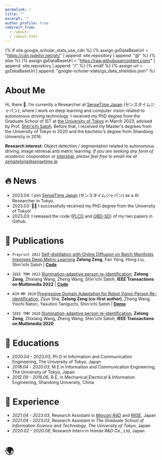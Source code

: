 ```yaml
---
permalink: /
title: ""
excerpt: ""
author_profile: true
redirect_from: 
  - /about/
  - /about.html
---
```


{% if site.google_scholar_stats_use_cdn %}
{% assign gsDataBaseUrl = "https://cdn.jsdelivr.net/gh/" | append: site.repository | append: "@" %}
{% else %}
{% assign gsDataBaseUrl = "https://raw.githubusercontent.com/" | append: site.repository | append: "/" %}
{% endif %}
{% assign url = gsDataBaseUrl | append: "google-scholar-stats/gs_data_shieldsio.json" %}

<span class='anchor' id='about-me'></span>

# About Me
Hi, there 👋.
I’m currently a Researcher at [SenseTime Japan](https://www.sensetime.jp/) (センスタイムジャパン), where I work on deep learning and computer vision related to autonomous driving technology. I received my PhD degree from the Graduate School of IST at [the University of Tokyo](https://www.i.u-tokyo.ac.jp/index.shtml) in March 2023, advised by Prof. [Shin'ichi Satoh](https://scholar.google.com/citations?hl=en&user=7aEF5cQAAAAJ&view_op=list_works&sortby=pubdate). Before that, I received my Master's degrees from the University of Tokyo in 2020 and the bachelor’s degree from Shandong University in 2016. 

**Research interest:** Object detection / segmentation related to autonomous driving, image retrieval and metric learning. *If you are seeking any form of academic cooperation or [intership](https://www.sensetime.jp/joinus/internship), please feel free to email me at [zengzelong@sensetime.jp](zengzelong@sensetime.jp)* 


# 🔥 News
- 2023.04: I join [SenseTime Japan](https://www.sensetime.jp/) (センスタイムジャパン) as a AI Researcher in Tokyo. 
- 2023.03: 🎉🎉 I successfully received my PhD degree from the University of Tokyo! 
- 2023.03: I released the code ([PLCD](https://github.com/ZelongZeng/PLCD) and [OBD-SD](https://github.com/ZelongZeng/OBD-SD_Pytorch)) of my two papers in Github. 

# 📝 Publications 
- ``Preprint 2022`` [Self-distillation with Online Diffusion on Batch Manifolds Improves Deep Metric Learning](https://arxiv.org/abs/2211.07566) **Zelong Zeng**, Fan Yang, Hong Liu, Shin'ichi Satoh \| [**Code**](https://github.com/ZelongZeng/PLCD) 
- ``IEEE TMM 2022`` [Illumination-adaptive person re-identification](https://ieeexplore.ieee.org/abstract/document/8970561), **Zelong Zeng**, Zhixiang Wang, Zheng Wang, Shin'ichi Satoh, **IEEE Transactions on Multimedia 2022** \| [**Code**](https://github.com/ZelongZeng/OBD-SD_Pytorch) 

- ``ACM-MM 2020`` [Progressive Domain Adaptation for Robot Vision Person Re-identification](https://dl.acm.org/doi/abs/10.1145/3394171.3414358), Zijun Sha, **Zelong Zeng (co-first author)**, Zheng Wang, Yoichi Natori, Yasuhiro Taniguchi, Shin'ichi Satoh \| [**Demo**](https://www.youtube.com/watch?v=W8W_N0vrHsQ) 
- ``IEEE TMM 2020`` [Illumination-adaptive person re-identification](https://ieeexplore.ieee.org/abstract/document/8970561), **Zelong Zeng**, Zhixiang Wang, Zheng Wang, Shin'ichi Satoh, **IEEE Transactions on Multimedia 2020**

# 📖 Educations
- *2020.04 - 2023.03*, Ph.D in Information and Communication Engineering, The University of Tokyo, Japan
- *2018.04 - 2020.03*, M.E in Information and Communication Engineering, The University of Tokyo, Japan
- *2012.09 - 2016.06*, B.E, in Mechanical,Electrical & Information Engineering, Shandong University, China

# 💼 Experience 
- *2021.04 - 2023.03*, Research Assistant in *[Mercari R4D](https://r4d.mercari.com/)* and *[RIISE](https://www.riise.u-tokyo.ac.jp/)*, Japan
- *2021.04 - 2023.03*, Research Assistant in *The Graduate School of Information Science and Technology, The University of Tokyo*, Japan
- *2020.02 - 2020.08*, Research Intern in *Honda R&D Co., Ltd*, Japan

# 🌍
<script type='text/javascript' id='clustrmaps' src='//cdn.clustrmaps.com/map_v2.js?cl=ffffff&w=70&t=n&d=aP7zqirnyoPerf9ekBm9MXOpO-5Kg6Id32veLKW-cdU&co=2d78ad&cmo=3acc3a&cmn=ff5353&ct=ffffff'></script>
